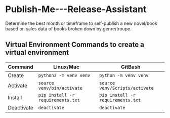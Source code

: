 # Publish-Me---Release-Assistant
Determine the best month or timeframe to self-publish a new novel/book based on sales data of books broken down by genre/troupe.

## Virtual Environment Commands to create a virtual environment
| Command | Linux/Mac | GitBash |
| ------- | --------- | ------- |
| Create | `python3 -m venv venv` | `python -m venv venv` |
| Activate | `source venv/bin/activate` | `source venv/Scripts/activate` |
| Install | `pip install -r requirements.txt` | `pip install -r requirements.txt` |
| Deactivate | `deactivate` | `deactivate` |